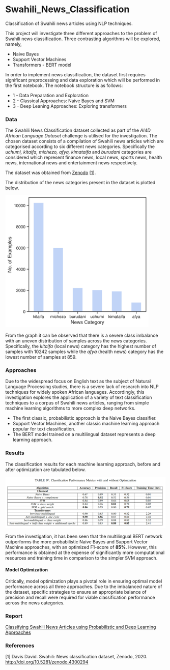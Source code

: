 # Swahili_News_Classification

Classification of Swahili news articles using NLP techniques.

This project will investigate three different approaches to the problem of Swahili news classification. Three contrasting algorithms will be explored, namely,

- Naive Bayes
- Support Vector Machines
- Transformers - BERT model

In order to implement news classification, the dataset first requires significant preprocessing and data exploration which will be performed in the first notebook. The notebook structure is as follows:

- 1 - Data Preparation and Exploration
- 2 - Classical Approaches: Naive Bayes and SVM
- 3 - Deep Leaning Approaches: Exploring transformers


### Data

The Swahili News Classification dataset collected as part of the *AI4D African Language Dataset* challenge is utilised for the investigation. The chosen dataset consists of a compilation of Swahili news articles which are categorised according to six different news categories. Specifically the *uchumi, kitaifa, michezo, afya, kimataifa* and *burudani* categories are considered which represent finance news, local news, sports news, health news, international news and entertainment news respectively.

The dataset was obtained from [Zenodo](https://zenodo.org/record/4300294#.YMRNmDYza3I) [[1](#references)].

The distribution of the news categories present in the dataset is plotted below.


<img src="target.png" alt="target distribution." width="450"/>

From the graph it can be observed that there is a severe class imbalance with an uneven distribution of samples across the news categories. Specifically, the *kitaifa* (local news) category has the highest number of samples with 10242 samples while the *afya* (health news) category has the lowest number of samples at 859.

### Approaches

Due to the widespread focus on English text as the subject of Natural Language Processing studies, there is a severe lack of research into NLP techniques for widely spoken African languages. Accordingly, this investigation explores the application of a variety of text classification techniques to a corpus of Swahili news articles, ranging from simple machine learning algorithms to more complex deep networks.

- The first classic, probabilistic approach is the Naive Bayes classifier.
- Support Vector Machines, another classic machine learning approach popular for text classification.
- The BERT model trained on a multilingual dataset represents a deep learning approach.


### Results

The classification results for each machine learning approach, before and after optimization are tabulated below.

<img src="results.png" alt="target distribution." width="800"/>

From the investigation, it has been seen that the multilingual BERT network outperforms the more probabilistic Naive Bayes and Support Vector Machine approaches, with an optimized F1-score of **85%**. However, this performance is obtained at the expense of significantly more computational resources and training time in comparison to the simpler SVM approach.


#### Model Optimization

Critically, model optimization plays a pivotal role in ensuring optimal model performance across all three approaches.
Due to the imbalanced nature of the dataset, specific strategies to ensure an appropriate balance of precision and recall were required for viable classification performance across the news categories.


### Report
<a href="Swahili_News_Classification_Report_1603701.pdf">
Classifying Swahili News Articles using Probabilistic and Deep Learning Approaches
 </a>


### References

[1] Davis David. Swahili: News classification dataset, Zenodo, 2020. http://doi.org/10.5281/zenodo.4300294
